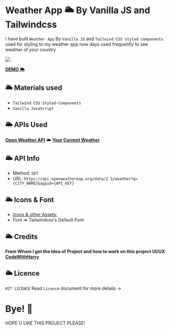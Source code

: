# Weather App 🌥 By Vanilla JS and Tailwindcss 

I have built `Weather App` By `Vanilla JS` and `Tailwind CSS styled components` used for styling to my weather app now days used frequently to see weather of your country

![](weather.gif)
 
[**DEMO 🌥️**](https://dienesh89.github.io/Weather-app/)

## 🌥️ Materials used
- `Tailwind CSS Styled-Components`
- `Vanilla JavaScript`

## 🌥️ APIs Used
[**Open Weather API**](https://openweathermap.org/) 🌥️ [**Your Current Weather**](https://openweathermap.org/current)

## 🌥️ API Info
* Method: `GET`
* URL: `https://api.openweathermap.org/data/2.5/weather?q={CITY_NAME}&appid={API_KEY}`

## 🌥️ Icons & Font
* [Icons & other Assets:](https://github.com/Dienesh89/Weather-app/tree/main/img)
* Font => Tailwindcss's Default Font


## 🌥️ Credits
**From Whom I get the Idea of Project and how to work on this project UI/UX** [**CodeWithHarry**](https://m.youtube.com/watch?v=pFvWwFua6mw)

## 🌥️ Licence
`MIT LICENCE` Read `Licence` document for more details ->

# Bye! 👋

HOPE U LIKE THIS PROJECT PLEASE!
